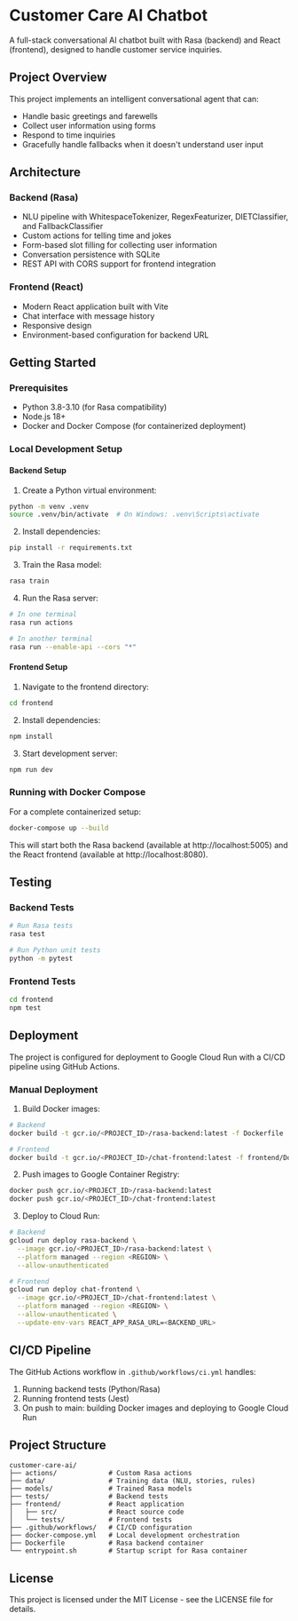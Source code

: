 # Customer Care AI Chatbot

A full-stack conversational AI chatbot built with Rasa (backend) and React (frontend), designed to handle customer service inquiries.

## Project Overview

This project implements an intelligent conversational agent that can:
- Handle basic greetings and farewells
- Collect user information using forms
- Respond to time inquiries
- Gracefully handle fallbacks when it doesn't understand user input

## Architecture

### Backend (Rasa)
- NLU pipeline with WhitespaceTokenizer, RegexFeaturizer, DIETClassifier, and FallbackClassifier
- Custom actions for telling time and jokes
- Form-based slot filling for collecting user information
- Conversation persistence with SQLite
- REST API with CORS support for frontend integration

### Frontend (React)
- Modern React application built with Vite
- Chat interface with message history
- Responsive design
- Environment-based configuration for backend URL

## Getting Started

### Prerequisites
- Python 3.8-3.10 (for Rasa compatibility)
- Node.js 18+
- Docker and Docker Compose (for containerized deployment)

### Local Development Setup

#### Backend Setup

1. Create a Python virtual environment:
```bash
python -m venv .venv
source .venv/bin/activate  # On Windows: .venv\Scripts\activate
```

2. Install dependencies:
```bash
pip install -r requirements.txt
```

3. Train the Rasa model:
```bash
rasa train
```

4. Run the Rasa server:
```bash
# In one terminal
rasa run actions

# In another terminal
rasa run --enable-api --cors "*"
```

#### Frontend Setup

1. Navigate to the frontend directory:
```bash
cd frontend
```

2. Install dependencies:
```bash
npm install
```

3. Start development server:
```bash
npm run dev
```

### Running with Docker Compose

For a complete containerized setup:

```bash
docker-compose up --build
```

This will start both the Rasa backend (available at http://localhost:5005) and the React frontend (available at http://localhost:8080).

## Testing

### Backend Tests

```bash
# Run Rasa tests
rasa test

# Run Python unit tests
python -m pytest
```

### Frontend Tests

```bash
cd frontend
npm test
```

## Deployment

The project is configured for deployment to Google Cloud Run with a CI/CD pipeline using GitHub Actions.

### Manual Deployment

1. Build Docker images:
```bash
# Backend
docker build -t gcr.io/<PROJECT_ID>/rasa-backend:latest -f Dockerfile .

# Frontend  
docker build -t gcr.io/<PROJECT_ID>/chat-frontend:latest -f frontend/Dockerfile .
```

2. Push images to Google Container Registry:
```bash
docker push gcr.io/<PROJECT_ID>/rasa-backend:latest
docker push gcr.io/<PROJECT_ID>/chat-frontend:latest
```

3. Deploy to Cloud Run:
```bash
# Backend
gcloud run deploy rasa-backend \
  --image gcr.io/<PROJECT_ID>/rasa-backend:latest \
  --platform managed --region <REGION> \
  --allow-unauthenticated

# Frontend
gcloud run deploy chat-frontend \
  --image gcr.io/<PROJECT_ID>/chat-frontend:latest \
  --platform managed --region <REGION> \
  --allow-unauthenticated \
  --update-env-vars REACT_APP_RASA_URL=<BACKEND_URL>
```

## CI/CD Pipeline

The GitHub Actions workflow in `.github/workflows/ci.yml` handles:

1. Running backend tests (Python/Rasa)
2. Running frontend tests (Jest)
3. On push to main: building Docker images and deploying to Google Cloud Run

## Project Structure

```
customer-care-ai/
├── actions/             # Custom Rasa actions
├── data/                # Training data (NLU, stories, rules)
├── models/              # Trained Rasa models
├── tests/               # Backend tests
├── frontend/            # React application
│   ├── src/             # React source code
│   └── tests/           # Frontend tests
├── .github/workflows/   # CI/CD configuration
├── docker-compose.yml   # Local development orchestration
├── Dockerfile           # Rasa backend container
└── entrypoint.sh        # Startup script for Rasa container
```

## License

This project is licensed under the MIT License - see the LICENSE file for details.
